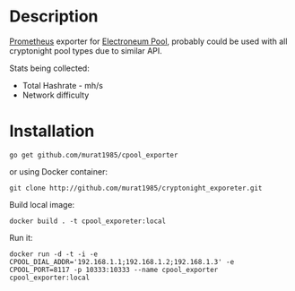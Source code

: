 # Description

[Prometheus]() exporter for [Electroneum Pool](https://github.com/electroneum/electroneum-pool), 
probably could be used with all cryptonight pool types due to similar API.

Stats being collected:

* Total Hashrate - mh/s
* Network difficulty


# Installation

```
go get github.com/murat1985/cpool_exporter
```

or using Docker container:

```
git clone http://github.com/murat1985/cryptonight_exporeter.git
```

Build local image:
```
docker build . -t cpool_exporeter:local
```

Run it:
```
docker run -d -t -i -e CPOOL_DIAL_ADDR='192.168.1.1;192.168.1.2;192.168.1.3' -e CPOOL_PORT=8117 -p 10333:10333 --name cpool_exporter cpool_exporter:local
```

